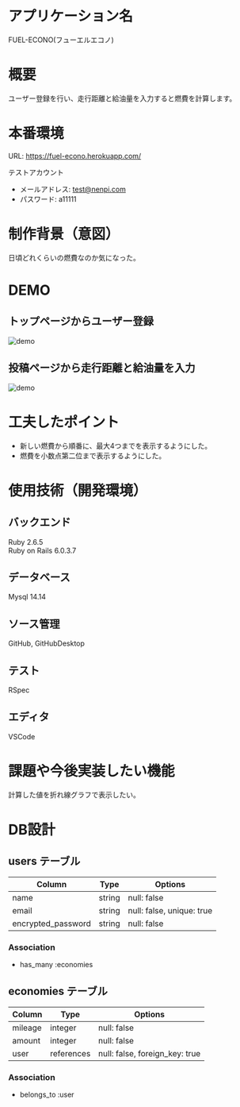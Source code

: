 # アプリケーション名
FUEL-ECONO(フューエルエコノ)

# 概要
ユーザー登録を行い、走行距離と給油量を入力すると燃費を計算します。

# 本番環境
URL: https://fuel-econo.herokuapp.com/<br>

テストアカウント
  - メールアドレス: test@nenpi.com
  - パスワード: a11111

# 制作背景（意図）
日頃どれくらいの燃費なのか気になった。<br>


# DEMO
## トップページからユーザー登録 
![demo](https://gyazo.com/ac0c65a1e9e95703af5fd7e9ce85edc4/raw)
## 投稿ページから走行距離と給油量を入力
![demo](https://gyazo.com/10da83aa64d7112e13d0ec3ccdf9c52b/raw)

# 工夫したポイント
- 新しい燃費から順番に、最大4つまでを表示するようにした。
- 燃費を小数点第二位まで表示するようにした。

# 使用技術（開発環境）

## バックエンド
Ruby 2.6.5<br>
Ruby on Rails 6.0.3.7<br>
## データベース
Mysql 14.14
## ソース管理
GitHub, GitHubDesktop
## テスト
RSpec
## エディタ
VSCode

# 課題や今後実装したい機能
計算した値を折れ線グラフで表示したい。

# DB設計

## users テーブル

| Column             | Type   | Options                   |
| ------------------ | ------ | ------------------------- |
| name               | string | null: false               |
| email              | string | null: false, unique: true |
| encrypted_password | string | null: false               |

### Association

- has_many :economies


## economies テーブル

| Column  | Type       | Options                        |
| ------- | ---------- | ------------------------------ |
| mileage | integer    | null: false                    |
| amount  | integer    | null: false                    |
| user    | references | null: false, foreign_key: true |

### Association

- belongs_to :user
